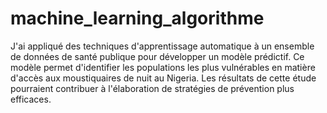 # machine_learning_algorithme
J'ai appliqué des techniques d'apprentissage automatique à un ensemble de données de santé publique pour développer un modèle prédictif. Ce modèle permet d'identifier les populations les plus vulnérables en matière d'accès aux moustiquaires de nuit au Nigeria. Les résultats de cette étude pourraient contribuer à l'élaboration de stratégies de prévention plus efficaces.
